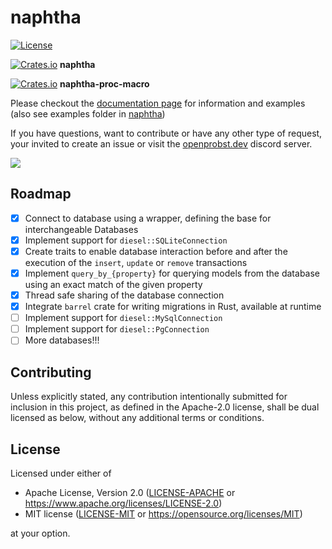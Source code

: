 <!--
SPDX-FileCopyrightText: 2021 Lewin Probst, M.Sc. <info@emirror.de>

SPDX-License-Identifier: MIT OR Apache-2.0
-->

# naphtha

[![License](https://img.shields.io/badge/license-MIT%2FApache--2.0-informational?style=flat-square)](COPYRIGHT.md)

[![Crates.io](https://img.shields.io/crates/v/naphtha.svg)](https://crates.io/crates/naphtha) **naphtha**

[![Crates.io](https://img.shields.io/crates/v/naphtha-proc-macro.svg)](https://crates.io/crates/naphtha-proc-macro) **naphtha-proc-macro**

Please checkout the [documentation page](https://docs.rs/naphtha) for information and examples (also see examples folder in [naphtha](./naphtha/examples))

If you have questions, want to contribute or have any other type of request, your invited to create an issue or visit the [openprobst.dev](https://openprobst.dev) discord server.

![](https://img.shields.io/discord/855726181142495242?color=154683&label=discord&style=flat-square)

## Roadmap

- [x] Connect to database using a wrapper, defining the base for interchangeable Databases
- [x] Implement support for `diesel::SQLiteConnection`
- [x] Create traits to enable database interaction before and after the execution of the `insert`, `update` or `remove` transactions
- [x] Implement `query_by_{property}` for querying models from the database using an exact match of the given property
- [x] Thread safe sharing of the database connection
- [x] Integrate `barrel` crate for writing migrations in Rust, available at runtime
- [ ] Implement support for `diesel::MySqlConnection`
- [ ] Implement support for `diesel::PgConnection`
- [ ] More databases!!!

## Contributing

Unless explicitly stated, any contribution intentionally submitted
for inclusion in this project, as defined in the Apache-2.0 license, shall be
dual licensed as below, without any additional terms or conditions.

## License

Licensed under either of

- Apache License, Version 2.0 ([LICENSE-APACHE](LICENSE-APACHE) or
  https://www.apache.org/licenses/LICENSE-2.0)
- MIT license ([LICENSE-MIT](LICENSE-MIT) or
  https://opensource.org/licenses/MIT)

at your option.
